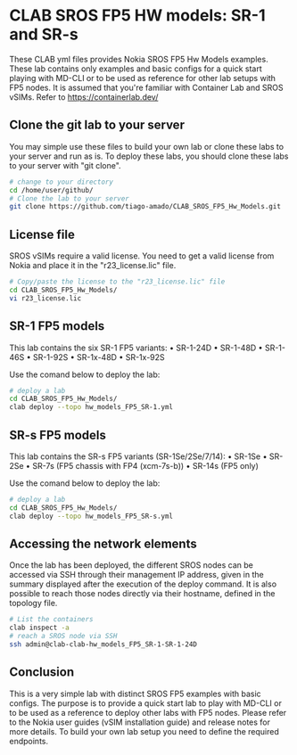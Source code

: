 
# CLAB SROS FP5 HW models: SR-1 and SR-s

These CLAB yml files provides Nokia SROS FP5 Hw Models examples.
These lab contains only examples and basic configs for a quick start playing with MD-CLI or to be used as reference for other lab setups with FP5 nodes.
It is assumed that you're familiar with Container Lab and SROS vSIMs. Refer to https://containerlab.dev/


## Clone the git lab to your server

You may simple use these files to build your own lab or clone these labs to your server and run as is. 
To deploy these labs, you should clone these labs to your server with "git clone".

```bash
# change to your directory
cd /home/user/github/
# Clone the lab to your server
git clone https://github.com/tiago-amado/CLAB_SROS_FP5_Hw_Models.git
```


## License file

SROS vSIMs require a valid license. You need to get a valid license from Nokia and place it in the "r23_license.lic" file.
```bash
# Copy/paste the license to the "r23_license.lic" file
cd CLAB_SROS_FP5_Hw_Models/
vi r23_license.lic
```


## SR-1 FP5 models

This lab contains the six SR-1 FP5 variants:
•	SR-1-24D
•	SR-1-48D
•	SR-1-46S
•	SR-1-92S
•	SR-1x-48D
•	SR-1x-92S


Use the comand below to deploy the lab:


```bash
# deploy a lab
cd CLAB_SROS_FP5_Hw_Models/
clab deploy --topo hw_models_FP5_SR-1.yml
```



## SR-s FP5 models

This lab contains the SR-s FP5 variants (SR-1Se/2Se/7/14):
•	SR-1Se
•	SR-2Se
•	SR-7s (FP5 chassis with FP4 (xcm-7s-b))
•	SR-14s (FP5 only)


Use the comand below to deploy the lab:

```bash
# deploy a lab
cd CLAB_SROS_FP5_Hw_Models/
clab deploy --topo hw_models_FP5_SR-s.yml
```

## Accessing the network elements

Once the lab has been deployed, the different SROS nodes can be accessed via SSH through their management IP address, given in the summary displayed after the execution of the deploy command. 
It is also possible to reach those nodes directly via their hostname, defined in the topology file. 

```bash
# List the containers
clab inspect -a
# reach a SROS node via SSH
ssh admin@clab-clab-hw_models_FP5_SR-1-SR-1-24D
```

## Conclusion

This is a very simple lab with distinct SROS FP5 examples with basic configs.
The purpose is to provide a quick start lab to play with MD-CLI or to be used as a reference to deploy other labs with FP5 nodes.
Please refer to the Nokia user guides (vSIM installation guide) and release notes for more details.
To build your own lab setup you need to define the required endpoints.

